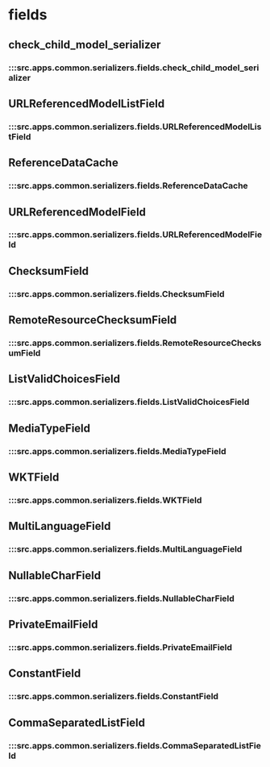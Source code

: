 # fields

## check_child_model_serializer

### :::src.apps.common.serializers.fields.check_child_model_serializer

## URLReferencedModelListField

### :::src.apps.common.serializers.fields.URLReferencedModelListField

## ReferenceDataCache

### :::src.apps.common.serializers.fields.ReferenceDataCache

## URLReferencedModelField

### :::src.apps.common.serializers.fields.URLReferencedModelField

## ChecksumField

### :::src.apps.common.serializers.fields.ChecksumField

## RemoteResourceChecksumField

### :::src.apps.common.serializers.fields.RemoteResourceChecksumField

## ListValidChoicesField

### :::src.apps.common.serializers.fields.ListValidChoicesField

## MediaTypeField

### :::src.apps.common.serializers.fields.MediaTypeField

## WKTField

### :::src.apps.common.serializers.fields.WKTField

## MultiLanguageField

### :::src.apps.common.serializers.fields.MultiLanguageField

## NullableCharField

### :::src.apps.common.serializers.fields.NullableCharField

## PrivateEmailField

### :::src.apps.common.serializers.fields.PrivateEmailField

## ConstantField

### :::src.apps.common.serializers.fields.ConstantField

## CommaSeparatedListField

### :::src.apps.common.serializers.fields.CommaSeparatedListField

